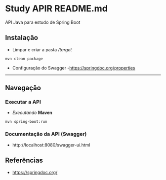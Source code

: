 # Study APIR README.md

API Java para estudo de Spring Boot

## Instalação
* Limpar e criar a pasta */target*
```
mvn clean package
```
* Configuração do Swagger
-https://springdoc.org/properties
---
## Navegação
### Executar a API
* *Executando* **Maven**
```
mvn spring-boot:run
```
### Documentação da API (Swagger)
- http://localhost:8080/swagger-ui.html

## Referências
- https://springdoc.org/